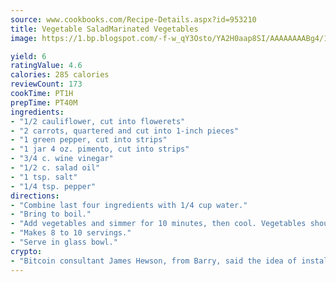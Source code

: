 ```yaml
---
source: www.cookbooks.com/Recipe-Details.aspx?id=953210
title: Vegetable SaladMarinated Vegetables  
image: https://1.bp.blogspot.com/-f-w_qY3Osto/YA2H0aap8SI/AAAAAAAABg4/17myAO5s9b8JksYvWDXpYkaDlcY0g6k_gCLcBGAsYHQ/s296/3.png

yield: 6
ratingValue: 4.6
calories: 285 calories
reviewCount: 173
cookTime: PT1H
prepTime: PT40M
ingredients:
- "1/2 cauliflower, cut into flowerets"
- "2 carrots, quartered and cut into 1-inch pieces"
- "1 green pepper, cut into strips"
- "1 jar 4 oz. pimento, cut into strips"
- "3/4 c. wine vinegar"
- "1/2 c. salad oil"
- "1 tsp. salt"
- "1/4 tsp. pepper"
directions:
- "Combine last four ingredients with 1/4 cup water."
- "Bring to boil."
- "Add vegetables and simmer for 10 minutes, then cool. Vegetables should be crisp."
- "Makes 8 to 10 servings."
- "Serve in glass bowl."
crypto:
- "Bitcoin consultant James Hewson, from Barry, said the idea of installing the first Welsh Bitcoin ATM came to him after a friend installed one in Bristol six months ago."
---
```

